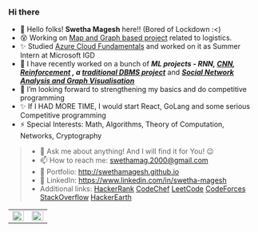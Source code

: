 ### Hi there 

<!--
**SwethaMagesh/SwethaMagesh** is a ✨ _special_ ✨ repository because its `README.md` (this file) appears on your GitHub profile.

Here are some ideas to get you started:


😄 Pronouns: ...
- 👯 I’m looking to collaborate on ...
-->
<!--
- (Kind of relearning what ought to have been mastered) 
- 🤔 I’m looking forward to 
-->
- 👋 Hello folks! **Swetha Magesh** here!! (Bored of Lockdown :<)
- 😵 Working on [Map and Graph based project](https://github.com/SwethaMagesh/FinalYearProject) related to logistics.
- ✨ Studied [Azure Cloud Fundamentals](https://github.com/SwethaMagesh/Azure-Fundamentals-Notes) and worked on it as Summer Intern at Microsoft IGD
- 🔭 I have recently worked on a bunch of  ***ML projects - RNN, [CNN](https://github.com/SwethaMagesh/Weed_classification_ML), [Reinforcement](https://github.com/SwethaMagesh/Dots_And_Boxes_RL) , a [traditional DBMS project](https://github.com/SwethaMagesh/illumine)*** and [***Social Network Analysis and Graph Visualisation***](https://github.com/SwethaMagesh/Visualize-Twitter-Hashtags) 
- 🤔 I’m looking forward to strengthening my basics and do competitive programming
- ✨ If I HAD MORE TIME, I would start React, GoLang and some serious Competitive programming
- ⚡ Special Interests: Math, Algorithms, Theory of Computation, Networks, Cryptography
>- 💬 Ask me about anything! And I will find it for You! 😉
>- 📫 How to reach me: swethamag.2000@gmail.com
>- 🔗 Portfolio: http://swethamagesh.github.io 
>- 👩 LinkedIn: https://www.linkedin.com/in/swetha-magesh
>- Additional links: [HackerRank](https://www.hackerrank.com/swethamag_2000) [CodeChef](https://www.codechef.com/users/undecipherable)
> [LeetCode](https://leetcode.com/theUndecipherable/) [CodeForces](https://codeforces.com/profile/uncipherable) 
> [StackOverflow](https://stackoverflow.com/users/13121045/swetha-magesh) [HackerEarth](https://www.hackerearth.com/@SwethaMagesh)

<table>
<tr>
<td valign="top" width="50%">
<img src="https://github-readme-stats.vercel.app/api?username=swethamagesh&show_icons=true&count_private=true&hide_border=true" align="left" style="width: 100%" />
</td>
<td valign="top" width="50%">
<img src="https://github-readme-stats.vercel.app/api/top-langs/?username=swethamagesh&langs_count=10&exclude_repo=Visualize-Twitter-Hashtags,Weed_classification_ML,Dots_And_Boxes_RL&hide_border=true&layout=compact" align="left" style="width: 100%" />
</td>
</tr>
</table>  

<!--
![visitors](https://visitor-badge.glitch.me/badge?page_id=samyukthagopalsamy.samyukthagopalsamy) 
-->
